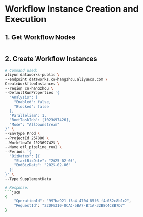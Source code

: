 # Workflow Instance Creation and Execution

## 1. Get Workflow Nodes
```json

```

## 2. Create Workflow Instances
```bash
# Command used:
aliyun dataworks-public \
--endpoint dataworks.cn-hangzhou.aliyuncs.com \
CreateWorkflowInstances \
--region cn-hangzhou \
--DefaultRunProperties '{
  "Analysis": {
    "Enabled": false,
    "Blocked": false
  },
  "Parallelism": 1,
  "RootTaskIds": [1023697426],
  "Mode": "AllDownstream"
}' \
--EnvType Prod \
--ProjectId 257880 \
--WorkflowId 1023697425 \
--Name etl_pipeline_run1 \
--Periods '{
  "BizDates": [{
    "StartBizDate": "2025-02-05",
    "EndBizDate": "2025-02-06"
  }]
}' \
--Type SupplementData

# Response:
```json
{
	"OperationId": "997ba921-f8a4-4704-85f6-f4a032c8b1c2",
	"RequestId": "22DFE310-8CAD-5BA7-B71A-32B8C4C8B7D7"
}
```
